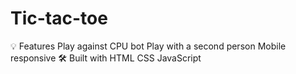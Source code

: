 # Tic-tac-toe
💡 Features
Play against CPU bot
Play with a second person
Mobile responsive
🛠️ Built with
HTML
CSS
JavaScript
